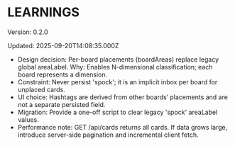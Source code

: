 # LEARNINGS

Version: 0.2.0

Updated: 2025-09-20T14:08:35.000Z

- Design decision: Per-board placements (boardAreas) replace legacy global areaLabel.
  Why: Enables N-dimensional classification; each board represents a dimension.
- Constraint: Never persist 'spock'; it is an implicit inbox per board for unplaced cards.
- UI choice: Hashtags are derived from other boards’ placements and are not a separate persisted field.
- Migration: Provide a one-off script to clear legacy 'spock' areaLabel values.
- Performance note: GET /api/cards returns all cards. If data grows large, introduce server-side pagination and incremental client fetch.
